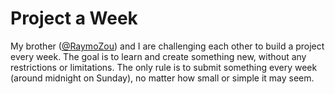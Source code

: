 # Project a Week

My brother ([@RaymoZou](https://github.com/RaymoZou)) and I are challenging each other to build a project every week. The goal is to learn and create something new, without any restrictions or limitations. The only rule is to submit something every week (around midnight on Sunday), no matter how small or simple it may seem.

